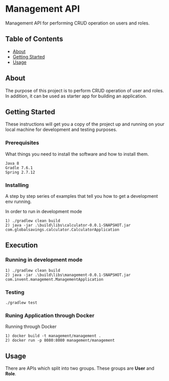 # Management API
Management API for performing CRUD operation on users and roles.

## Table of Contents
+ [About](#about)
+ [Getting Started](#getting_started)
+ [Usage](#usage)

## About <a name = "about"></a>
The purpose of this project is to perform CRUD operation of user and roles. In addition, 
it can be used as starter app for building an application.

## Getting Started <a name = "getting_started"></a>
These instructions will get you a copy of the project up and running on your local machine for development and testing purposes.

### Prerequisites

What things you need to install the software and how to install them.

```
Java 8
Gradle 7.6.1
Spring 2.7.12
```

### Installing

A step by step series of examples that tell you how to get a development env running.

In order to run in development mode
```
1) ./gradlew clean build
2) java -jar .\build\libs\calculator-0.0.1-SNAPSHOT.jar com.globalsavings.calculator.CalculatorApplication
```
## Execution
### Running in development mode
```
1) ./gradlew clean build
2) java -jar .\build\libs\management-0.0.1-SNAPSHOT.jar com.invent.management.ManagementApplication
```

### Testing
```
./gradlew test
```

### Runing Application through Docker
Running through Docker
```
1) docker build -t management/management .
2) docker run -p 8080:8080 management/management
``````

## Usage <a name = "usage"></a>

There are APIs which split into two groups. These groups are <b>User</b> and <b>Role</b>.